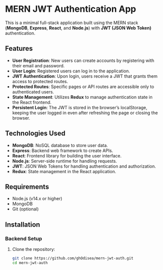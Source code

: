 # MERN JWT Authentication App

This is a minimal full-stack application built using the MERN stack (**MongoDB**, **Express**, **React**, and **Node.js**) with **JWT (JSON Web Token)** authentication.

## Features
- **User Registration**: New users can create accounts by registering with their email and password.
- **User Login**: Registered users can log in to the application.
- **JWT Authentication**: Upon login, users receive a JWT that grants them access to protected routes.
- **Protected Routes**: Specific pages or API routes are accessible only to authenticated users.
- **State Management**: Utilizes **Redux** to manage authentication state in the React frontend.
- **Persistent Login**: The JWT is stored in the browser’s localStorage, keeping the user logged in even after refreshing the page or closing the browser.

## Technologies Used
- **MongoDB**: NoSQL database to store user data.
- **Express**: Backend web framework to create APIs.
- **React**: Frontend library for building the user interface.
- **Node.js**: Server-side runtime for handling requests.
- **JWT**: JSON Web Tokens for handling authentication and authorization.
- **Redux**: State management in the React application.

## Requirements
- Node.js (v14.x or higher)
- MongoDB
- Git (optional)

## Installation

### Backend Setup
1. Clone the repository:
   ```bash
   git clone https://github.com/ghOdisea/mern-jwt-auth.git
   cd mern-jwt-auth
  ```
